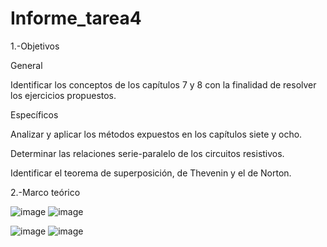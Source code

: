 # Informe_tarea4

1.-Objetivos

General 

Identificar los conceptos de los capítulos 7 y 8 con la finalidad de resolver los ejercicios propuestos.

Específicos 

Analizar y aplicar los métodos expuestos en los capítulos siete y ocho.

Determinar las relaciones serie-paralelo de los circuitos resistivos.

Identificar el teorema de superposición, de Thevenin y el de Norton.

2.-Marco teórico

![image](https://user-images.githubusercontent.com/105823435/176978654-26c620e2-5864-42ce-baef-c8d42f17453d.png)
![image](https://user-images.githubusercontent.com/105823435/176978674-b9ba12cf-19b4-4c95-b114-c299195d9b42.png)

![image](https://user-images.githubusercontent.com/105823435/176978725-42707986-a4b7-4224-8a90-67aad56db5ae.png)
![image](https://user-images.githubusercontent.com/105823435/176978762-82f542e5-41ff-4662-97b6-625732f98b93.png)

